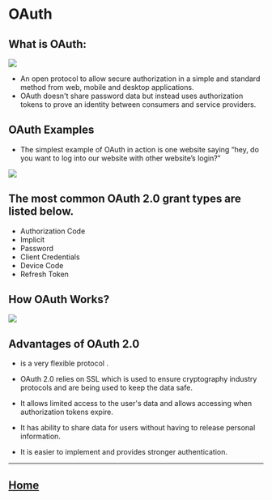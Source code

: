 # OAuth
## What is OAuth:
<img src ="https://blogvaronis2.wpengine.com/wp-content/uploads/2012/04/what-is-oauth-1024x341.png">

* An open protocol to allow secure authorization in a simple and standard method from web, mobile and desktop applications.
* OAuth doesn't share password data but instead uses authorization tokens to prove an identity between consumers and service providers.

## OAuth Examples
* The simplest example of OAuth in action is one website saying “hey, do you want to log into our website with other website’s login?”
<img src ="https://user-images.githubusercontent.com/290496/48670041-e5803e00-eb53-11e8-91a9-3776276d6bf6.png">



## The most common OAuth 2.0 grant types are listed below.
* Authorization Code
* Implicit
* Password
* Client Credentials
* Device Code
* Refresh Token

## How OAuth Works?

<img src ="https://help.bizagi.com/bpm-suite/en/security_8.png">


## Advantages  of OAuth 2.0
* is a very flexible protocol .

* OAuth 2.0 relies on SSL which is used to ensure cryptography industry protocols and are being used to keep the data safe.

* It allows limited access to the user's data and allows accessing when authorization tokens expire.

* It has ability to share data for users without having to release personal information.

* It is easier to implement and provides stronger authentication.


*****************************************************************

## [ Home ](https://reem-alqurm.github.io/ReadingNotes/)
